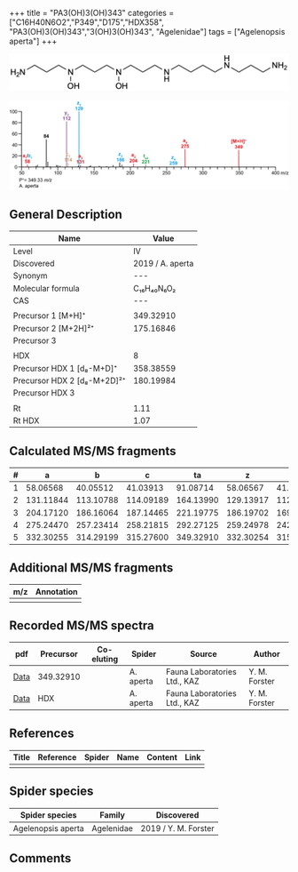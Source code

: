 +++
title = "PA3(OH)3(OH)343"
categories = ["C16H40N6O2","P349","D175","HDX358",
"PA3(OH)3(OH)343","3(OH)3(OH)343",
"Agelenidae"]
tags = ["Agelenopsis aperta"]
+++

![](/img/PA3(OH)3(OH)343.png)

![](/img_MSMS/349_PA3(OH)3(OH)343_Aa.png?classes=border)

## General Description

| Name                        | Value            |
|-----------------------------|------------------|
| Level                       | IV               |
| Discovered                  | 2019 / A. aperta |
| Synonym                     | ---              |
| Molecular formula           | C₁₆H₄₀N₆O₂       |
| CAS                         | ---              |
|                             |                  |
| Precursor 1 [M+H]⁺          | 349.32910        |
| Precursor 2 [M+2H]²⁺        | 175.16846        |
| Precursor 3                 |                  |
|                             |                  |
| HDX                         | 8                |
| Precursor HDX 1 [d₈-M+D]⁺   | 358.38559        |
| Precursor HDX 2 [d₈-M+2D]²⁺ | 180.19984        |
| Precursor HDX 3             |                  |
|                             |                  |
| Rt                          | 1.11             |
| Rt HDX                      | 1.07             |

## Calculated MS/MS fragments

| # | a         | b         | c         | ta        | z         | y         | tz        |
|---|-----------|-----------|-----------|-----------|-----------|-----------|-----------|
| 1 | 58.06568  | 40.05512  | 41.03913  | 91.08714  | 58.06567  | 41.03912  | 75.09222  |
| 2 | 131.11844 | 113.10788 | 114.09189 | 164.13990 | 129.13917 | 112.11262 | 146.16572 |
| 3 | 204.17120 | 186.16064 | 187.14465 | 221.19775 | 186.19702 | 169.17047 | 219.21848 |
| 4 | 275.24470 | 257.23414 | 258.21815 | 292.27125 | 259.24978 | 242.22323 | 292.27124 |
| 5 | 332.30255 | 314.29199 | 315.27600 | 349.32910 | 332.30254 | 315.27599 | 349.32909 |

## Additional MS/MS fragments

| m/z       | Annotation |
|-----------|------------|
|           |            |

## Recorded MS/MS spectra

| pdf                                                  | Precursor | Co-eluting | Spider    | Source                       | Author        |
|------------------------------------------------------|-----------|------------|-----------|------------------------------|---------------|
| [Data](/pdf/A-aperta/349_PA3(OH)3(OH)343_Aa.pdf)     | 349.32910 |            | A. aperta | Fauna Laboratories Ltd., KAZ | Y. M. Forster |
| [Data](/pdf/A-aperta/349_PA3(OH)3(OH)343_Aa_HDX.pdf) | HDX       |            | A. aperta | Fauna Laboratories Ltd., KAZ | Y. M. Forster |

## References

| Title     | Reference   | Spider    | Name   | Content  | Link |
|-----------|-------------|-----------|--------|----------|-----|
|           |             |           |        |          |     |

## Spider species

| Spider species     | Family     | Discovered           |
|--------------------|------------|----------------------|
| Agelenopsis aperta | Agelenidae | 2019 / Y. M. Forster |

## Comments
